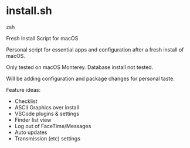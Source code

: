 # install.sh
zsh


Fresh Install Script for macOS

Personal script for essential apps and configuration after a fresh install of macOS.

Only tested on macOS Monterey. Database install not tested.

Will be adding configuration and package changes for personal taste.

Feature ideas:
- Checklist
- ASCII Graphics over install
- VSCode plugins & settings
- Finder list view
- Log out of FaceTime/Messages
- Auto updates
- Transmission (etc) settings
